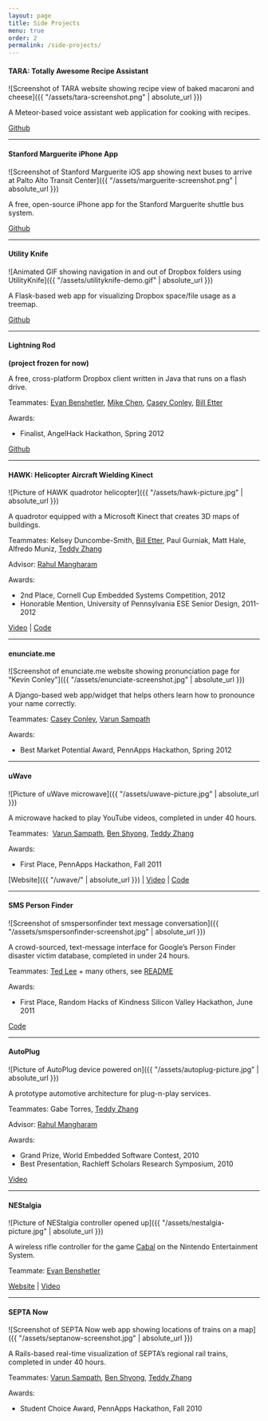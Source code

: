 ```yaml
---
layout: page
title: Side Projects
menu: true
order: 2
permalink: /side-projects/
---
```


#### TARA: Totally Awesome Recipe Assistant

![Screenshot of TARA website showing recipe view of baked macaroni and cheese]({{ "/assets/tara-screenshot.png" | absolute_url }})

A Meteor-based voice assistant web application for cooking with recipes.

[Github](https://github.com/kevincon/tara)

* * *

#### Stanford Marguerite iPhone App

![Screenshot of Stanford Marguerite iOS app showing next buses to arrive at Palto Alto Transit Center]({{ "/assets/marguerite-screenshot.png" | absolute_url }})

A free, open-source iPhone app for the Stanford Marguerite shuttle bus system.

[Github](https://github.com/cardinaldevs/marguerite-ios)

* * *

#### Utility Knife

![Animated GIF showing navigation in and out of Dropbox folders using UtilityKnife]({{ "/assets/utilityknife-demo.gif" | absolute_url }})

A Flask-based web app for visualizing Dropbox space/file usage as a treemap.

[Github](https://github.com/kevincon/utilityknife)

* * *

#### Lightning Rod

**(project frozen for now)**

A free, cross-platform Dropbox client written in Java that runs on a flash drive.

Teammates: [Evan Benshetler](http://www.linkedin.com/pub/evan-benshetler/17/930/715), [Mike Chen](http://www.linkedin.com/in/mixaelchen), [Casey Conley](http://www.linkedin.com/pub/casey-conley/45/637/867), [Bill Etter](http://williametter.com)

Awards:

*   Finalist, AngelHack Hackathon, Spring 2012

[Github](https://github.com/kevincon/lightningrod)

* * *

#### HAWK: Helicopter Aircraft Wielding Kinect

![Picture of HAWK quadrotor helicopter]({{ "/assets/hawk-picture.jpg" | absolute_url }})

A quadrotor equipped with a Microsoft Kinect that creates 3D maps of buildings.

Teammates: Kelsey Duncombe-Smith, [Bill Etter](http://williametter.com), Paul Gurniak, Matt Hale, Alfredo Muniz, [Teddy Zhang](https://www.linkedin.com/in/ted-zhang-a854b129/)

Advisor: [Rahul Mangharam](http://www.seas.upenn.edu/~rahulm/)

Awards:

*   2nd Place, Cornell Cup Embedded Systems Competition, 2012
*   Honorable Mention, University of Pennsylvania ESE Senior Design, 2011-2012

[Video](http://www.youtube.com/watch?&v=wP1rrjz6s6U) &#124; [Code](https://github.com/mlab/HAWK-daemons)

* * *

#### enunciate.me

![Screenshot of enunciate.me website showing pronunciation page for "Kevin Conley"]({{ "/assets/enunciate-screenshot.jpg" | absolute_url }})

A Django-based web app/widget that helps others learn how to pronounce your name correctly.

Teammates: [Casey Conley](http://www.linkedin.com/pub/casey-conley/45/637/867), [Varun Sampath](http://vsampath.com)

Awards:

*   Best Market Potential Award, PennApps Hackathon, Spring 2012

* * *

#### uWave

![Picture of uWave microwave]({{ "/assets/uwave-picture.jpg" | absolute_url }})

A microwave hacked to play YouTube videos, completed in under 40 hours.

Teammates:  [Varun Sampath](http://vsampath.com), [Ben Shyong](http://www.benjaminshyong.com/), [Teddy Zhang](https://www.linkedin.com/in/ted-zhang-a854b129/)

Awards:

*   First Place, PennApps Hackathon, Fall 2011

[Website]({{ "/uwave/" | absolute_url }}) &#124; [Video](http://www.youtube.com/watch?&v=X5quQ_nnKFQ) &#124; [Code](https://github.com/vsampath/uWave)

* * *

#### SMS Person Finder

![Screenshot of smspersonfinder text message conversation]({{ "/assets/smspersonfinder-screenshot.jpg" | absolute_url }})

A crowd-sourced, text-message interface for Google’s Person Finder disaster victim database, completed in under 24 hours.

Teammates: [Ted Lee](http://www.tedlee.me/) \+ many others, see [README](https://github.com/dbro/smspersonfinder/blob/master/README)

Awards:

*   First Place, Random Hacks of Kindness Silicon Valley Hackathon, June 2011

[Code](https://github.com/dbro/smspersonfinder)

* * *

#### AutoPlug

![Picture of AutoPlug device powered on]({{ "/assets/autoplug-picture.jpg" | absolute_url }})

A prototype automotive architecture for plug-n-play services.

Teammates: Gabe Torres, [Teddy Zhang](https://www.linkedin.com/in/ted-zhang-a854b129/)

Advisor: [Rahul Mangharam](http://www.seas.upenn.edu/~rahulm/)

Awards:

*   Grand Prize, World Embedded Software Contest, 2010
*   Best Presentation, Rachleff Scholars Research Symposium, 2010

[Video](http://www.youtube.com/watch?v=Ah08y-Q0tBw)

* * *

#### NEStalgia

![Picture of NEStalgia controller opened up]({{ "/assets/nestalgia-picture.jpg" | absolute_url }})

A wireless rifle controller for the game [Cabal](http://en.wikipedia.org/wiki/Cabal_(video_game)) on the Nintendo Entertainment System.

Teammate: [Evan Benshetler](http://www.linkedin.com/pub/evan-benshetler/17/930/715)

[Website](http://www.cabalcontroller.blogspot.com) &#124; [Video](http://www.youtube.com/watch?&v=5rwVc6YgX8Y)

* * *

#### SEPTA Now

![Screenshot of SEPTA Now web app showing locations of trains on a map]({{ "/assets/septanow-screenshot.jpg" | absolute_url }})

A Rails-based real-time visualization of SEPTA’s regional rail trains, completed in under 40 hours.

Teammates: [Varun Sampath](http://vsampath.com), [Ben Shyong](http://www.benjaminshyong.com/), [Teddy Zhang](https://www.linkedin.com/in/ted-zhang-a854b129/)

Awards:

*   Student Choice Award, PennApps Hackathon, Fall 2010

